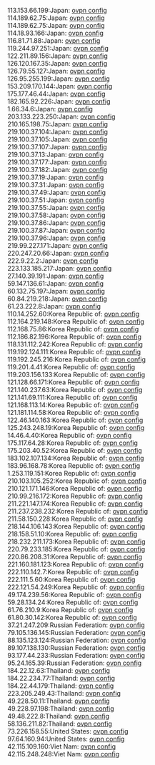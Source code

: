 113.153.66.199:Japan: [ovpn config](vpn/113_153_66_199.ovpn)  
114.189.62.75:Japan: [ovpn config](vpn/114_189_62_75.ovpn)  
114.189.62.75:Japan: [ovpn config](vpn/114_189_62_75.ovpn)  
114.18.93.166:Japan: [ovpn config](vpn/114_18_93_166.ovpn)  
116.81.71.88:Japan: [ovpn config](vpn/116_81_71_88.ovpn)  
119.244.97.251:Japan: [ovpn config](vpn/119_244_97_251.ovpn)  
122.211.89.156:Japan: [ovpn config](vpn/122_211_89_156.ovpn)  
126.120.167.35:Japan: [ovpn config](vpn/126_120_167_35.ovpn)  
126.79.55.127:Japan: [ovpn config](vpn/126_79_55_127.ovpn)  
126.95.255.199:Japan: [ovpn config](vpn/126_95_255_199.ovpn)  
153.209.170.144:Japan: [ovpn config](vpn/153_209_170_144.ovpn)  
175.177.46.44:Japan: [ovpn config](vpn/175_177_46_44.ovpn)  
182.165.92.226:Japan: [ovpn config](vpn/182_165_92_226.ovpn)  
1.66.34.6:Japan: [ovpn config](vpn/1_66_34_6.ovpn)  
203.133.223.250:Japan: [ovpn config](vpn/203_133_223_250.ovpn)  
210.165.198.75:Japan: [ovpn config](vpn/210_165_198_75.ovpn)  
219.100.37.104:Japan: [ovpn config](vpn/219_100_37_104.ovpn)  
219.100.37.105:Japan: [ovpn config](vpn/219_100_37_105.ovpn)  
219.100.37.107:Japan: [ovpn config](vpn/219_100_37_107.ovpn)  
219.100.37.13:Japan: [ovpn config](vpn/219_100_37_13.ovpn)  
219.100.37.177:Japan: [ovpn config](vpn/219_100_37_177.ovpn)  
219.100.37.182:Japan: [ovpn config](vpn/219_100_37_182.ovpn)  
219.100.37.19:Japan: [ovpn config](vpn/219_100_37_19.ovpn)  
219.100.37.31:Japan: [ovpn config](vpn/219_100_37_31.ovpn)  
219.100.37.49:Japan: [ovpn config](vpn/219_100_37_49.ovpn)  
219.100.37.51:Japan: [ovpn config](vpn/219_100_37_51.ovpn)  
219.100.37.55:Japan: [ovpn config](vpn/219_100_37_55.ovpn)  
219.100.37.58:Japan: [ovpn config](vpn/219_100_37_58.ovpn)  
219.100.37.86:Japan: [ovpn config](vpn/219_100_37_86.ovpn)  
219.100.37.87:Japan: [ovpn config](vpn/219_100_37_87.ovpn)  
219.100.37.96:Japan: [ovpn config](vpn/219_100_37_96.ovpn)  
219.99.227.171:Japan: [ovpn config](vpn/219_99_227_171.ovpn)  
220.247.20.66:Japan: [ovpn config](vpn/220_247_20_66.ovpn)  
222.9.22.2:Japan: [ovpn config](vpn/222_9_22_2.ovpn)  
223.133.185.217:Japan: [ovpn config](vpn/223_133_185_217.ovpn)  
27.140.39.191:Japan: [ovpn config](vpn/27_140_39_191.ovpn)  
59.147.136.61:Japan: [ovpn config](vpn/59_147_136_61.ovpn)  
60.132.75.197:Japan: [ovpn config](vpn/60_132_75_197.ovpn)  
60.84.219.218:Japan: [ovpn config](vpn/60_84_219_218.ovpn)  
61.23.222.8:Japan: [ovpn config](vpn/61_23_222_8.ovpn)  
110.14.252.60:Korea Republic of: [ovpn config](vpn/110_14_252_60.ovpn)  
112.164.219.148:Korea Republic of: [ovpn config](vpn/112_164_219_148.ovpn)  
112.168.75.86:Korea Republic of: [ovpn config](vpn/112_168_75_86.ovpn)  
112.186.82.196:Korea Republic of: [ovpn config](vpn/112_186_82_196.ovpn)  
118.131.112.242:Korea Republic of: [ovpn config](vpn/118_131_112_242.ovpn)  
119.192.124.111:Korea Republic of: [ovpn config](vpn/119_192_124_111.ovpn)  
119.192.245.216:Korea Republic of: [ovpn config](vpn/119_192_245_216.ovpn)  
119.201.4.41:Korea Republic of: [ovpn config](vpn/119_201_4_41.ovpn)  
119.203.156.133:Korea Republic of: [ovpn config](vpn/119_203_156_133.ovpn)  
121.128.66.171:Korea Republic of: [ovpn config](vpn/121_128_66_171.ovpn)  
121.140.237.63:Korea Republic of: [ovpn config](vpn/121_140_237_63.ovpn)  
121.141.69.111:Korea Republic of: [ovpn config](vpn/121_141_69_111.ovpn)  
121.168.113.14:Korea Republic of: [ovpn config](vpn/121_168_113_14.ovpn)  
121.181.114.58:Korea Republic of: [ovpn config](vpn/121_181_114_58.ovpn)  
122.46.140.163:Korea Republic of: [ovpn config](vpn/122_46_140_163.ovpn)  
125.243.248.19:Korea Republic of: [ovpn config](vpn/125_243_248_19.ovpn)  
14.46.4.40:Korea Republic of: [ovpn config](vpn/14_46_4_40.ovpn)  
175.117.64.28:Korea Republic of: [ovpn config](vpn/175_117_64_28.ovpn)  
175.203.40.52:Korea Republic of: [ovpn config](vpn/175_203_40_52.ovpn)  
183.102.107.134:Korea Republic of: [ovpn config](vpn/183_102_107_134.ovpn)  
183.96.168.78:Korea Republic of: [ovpn config](vpn/183_96_168_78.ovpn)  
1.253.119.151:Korea Republic of: [ovpn config](vpn/1_253_119_151.ovpn)  
210.103.105.252:Korea Republic of: [ovpn config](vpn/210_103_105_252.ovpn)  
210.121.171.146:Korea Republic of: [ovpn config](vpn/210_121_171_146.ovpn)  
210.99.216.172:Korea Republic of: [ovpn config](vpn/210_99_216_172.ovpn)  
211.221.147.174:Korea Republic of: [ovpn config](vpn/211_221_147_174.ovpn)  
211.237.238.232:Korea Republic of: [ovpn config](vpn/211_237_238_232.ovpn)  
211.58.150.228:Korea Republic of: [ovpn config](vpn/211_58_150_228.ovpn)  
218.144.106.143:Korea Republic of: [ovpn config](vpn/218_144_106_143.ovpn)  
218.158.51.10:Korea Republic of: [ovpn config](vpn/218_158_51_10.ovpn)  
218.232.211.173:Korea Republic of: [ovpn config](vpn/218_232_211_173.ovpn)  
220.79.233.185:Korea Republic of: [ovpn config](vpn/220_79_233_185.ovpn)  
220.86.208.31:Korea Republic of: [ovpn config](vpn/220_86_208_31.ovpn)  
221.160.181.123:Korea Republic of: [ovpn config](vpn/221_160_181_123.ovpn)  
222.110.142.7:Korea Republic of: [ovpn config](vpn/222_110_142_7.ovpn)  
222.111.5.60:Korea Republic of: [ovpn config](vpn/222_111_5_60.ovpn)  
222.121.54.249:Korea Republic of: [ovpn config](vpn/222_121_54_249.ovpn)  
49.174.239.56:Korea Republic of: [ovpn config](vpn/49_174_239_56.ovpn)  
59.28.134.24:Korea Republic of: [ovpn config](vpn/59_28_134_24.ovpn)  
61.76.210.9:Korea Republic of: [ovpn config](vpn/61_76_210_9.ovpn)  
61.80.30.142:Korea Republic of: [ovpn config](vpn/61_80_30_142.ovpn)  
37.21.247.209:Russian Federation: [ovpn config](vpn/37_21_247_209.ovpn)  
79.105.136.145:Russian Federation: [ovpn config](vpn/79_105_136_145.ovpn)  
88.135.123.124:Russian Federation: [ovpn config](vpn/88_135_123_124.ovpn)  
89.107.138.130:Russian Federation: [ovpn config](vpn/89_107_138_130.ovpn)  
93.177.44.233:Russian Federation: [ovpn config](vpn/93_177_44_233.ovpn)  
95.24.165.39:Russian Federation: [ovpn config](vpn/95_24_165_39.ovpn)  
184.22.12.63:Thailand: [ovpn config](vpn/184_22_12_63.ovpn)  
184.22.234.77:Thailand: [ovpn config](vpn/184_22_234_77.ovpn)  
184.22.44.179:Thailand: [ovpn config](vpn/184_22_44_179.ovpn)  
223.205.249.43:Thailand: [ovpn config](vpn/223_205_249_43.ovpn)  
49.228.50.11:Thailand: [ovpn config](vpn/49_228_50_11.ovpn)  
49.228.97.198:Thailand: [ovpn config](vpn/49_228_97_198.ovpn)  
49.48.222.8:Thailand: [ovpn config](vpn/49_48_222_8.ovpn)  
58.136.211.82:Thailand: [ovpn config](vpn/58_136_211_82.ovpn)  
73.226.158.55:United States: [ovpn config](vpn/73_226_158_55.ovpn)  
97.64.160.94:United States: [ovpn config](vpn/97_64_160_94.ovpn)  
42.115.109.160:Viet Nam: [ovpn config](vpn/42_115_109_160.ovpn)  
42.115.248.248:Viet Nam: [ovpn config](vpn/42_115_248_248.ovpn)  
